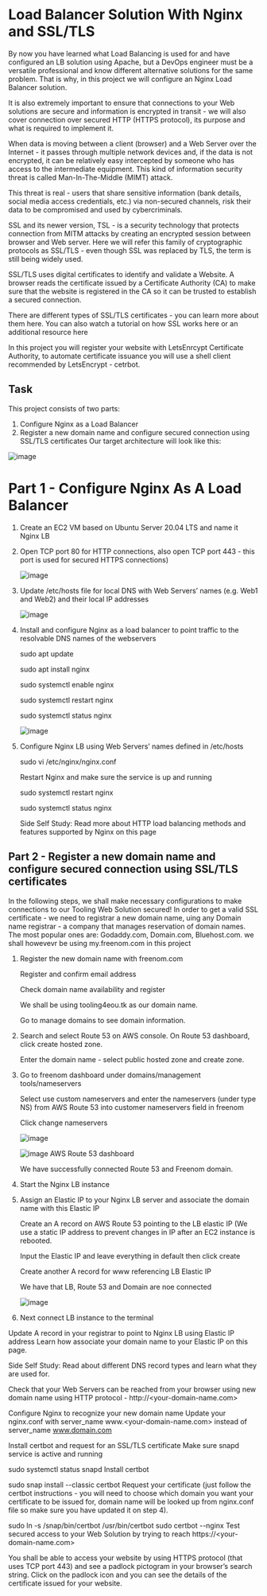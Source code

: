 # Load Balancer Solution With Nginx and SSL/TLS

By now you have learned what Load Balancing is used for and have configured an LB solution using Apache, but a DevOps engineer must be a versatile professional and know different alternative solutions for the same problem. That is why, in this project we will configure an Nginx Load Balancer solution.

It is also extremely important to ensure that connections to your Web solutions are secure and information is encrypted in transit - we will also cover connection over secured HTTP (HTTPS protocol), its purpose and what is required to implement it.

When data is moving between a client (browser) and a Web Server over the Internet - it passes through multiple network devices and, if the data is not encrypted, it can be relatively easy intercepted by someone who has access to the intermediate equipment. This kind of information security threat is called Man-In-The-Middle (MIMT) attack.

This threat is real - users that share sensitive information (bank details, social media access credentials, etc.) via non-secured channels, risk their data to be compromised and used by cybercriminals.

SSL and its newer version, TSL - is a security technology that protects connection from MITM attacks by creating an encrypted session between browser and Web server. Here we will refer this family of cryptographic protocols as SSL/TLS - even though SSL was replaced by TLS, the term is still being widely used.

SSL/TLS uses digital certificates to identify and validate a Website. A browser reads the certificate issued by a Certificate Authority (CA) to make sure that the website is registered in the CA so it can be trusted to establish a secured connection.

There are different types of SSL/TLS certificates - you can learn more about them here. You can also watch a tutorial on how SSL works here or an additional resource here

In this project you will register your website with LetsEnrcypt Certificate Authority, to automate certificate issuance you will use a shell client recommended by LetsEncrypt - cetrbot.

## Task

This project consists of two parts:

1. Configure Nginx as a Load Balancer
2. Register a new domain name and configure secured connection using SSL/TLS certificates
   Our target architecture will look like this:

![image](https://user-images.githubusercontent.com/78841364/116086691-10004a80-a66e-11eb-9154-18e77e32749b.png)


# Part 1 - Configure Nginx As A Load Balancer

1. Create an EC2 VM based on Ubuntu Server 20.04 LTS and name it Nginx LB
2. Open TCP port 80 for HTTP connections, also open TCP port 443 - this port is used for secured HTTPS connections)


   ![image](https://user-images.githubusercontent.com/78841364/116269984-b15dce00-a74c-11eb-9ce2-b0fdc013543b.png)

3. Update /etc/hosts file for local DNS with Web Servers’ names (e.g. Web1 and Web2) and their local IP addresses

   
   ![image](https://user-images.githubusercontent.com/78841364/116270649-4791f400-a74d-11eb-98ca-8d77e15f70ca.png)



4. Install and configure Nginx as a load balancer to point traffic to the resolvable DNS names of the webservers

   sudo apt update
  
   sudo apt install nginx
   
   sudo systemctl enable nginx
   
   sudo systemctl restart nginx
   
   sudo systemctl status nginx


   ![image](https://user-images.githubusercontent.com/78841364/116273182-888b0800-a74f-11eb-99fc-c841c34d7954.png)


  
5. Configure Nginx LB using Web Servers’ names defined in /etc/hosts


   sudo vi /etc/nginx/nginx.conf

   Restart Nginx and make sure the service is up and running

   sudo systemctl restart nginx

   sudo systemctl status nginx
   
   

   Side Self Study: Read more about HTTP load balancing methods and features supported by Nginx on this page
   

## Part 2 - Register a new domain name and configure secured connection using SSL/TLS certificates

In the following steps, we shall make necessary configurations to make connections to our Tooling Web Solution secured!
In order to get a valid SSL certificate - we need to registrar a new domain name, uing any Domain name registrar - a company that manages reservation of domain names. The most popular ones are: Godaddy.com, Domain.com, Bluehost.com. we shall howevevr be using my.freenom.com in this project

1. Register the new domain name with freenom.com

   Register and confirm email address
   
   Check domain name availability and register

   We shall be using tooling4eou.tk as our domain name.
   
   Go to manage domains to see domain information.
   
2. Search and select Route 53 on AWS console. On Route 53 dashboard, click create hosted zone.

   Enter the domain name - select public hosted zone and create zone.
   
3. Go to freenom dashboard under domains/management tools/nameservers

   Select use custom nameservers and enter the nameservers (under type NS) from AWS Route 53 into customer nameservers field in freenom
   
   Click change nameservers
   
   ![image](https://user-images.githubusercontent.com/78841364/116728379-d6a04580-a9b3-11eb-92de-32dd8e6c446d.png)



   ![image](https://user-images.githubusercontent.com/78841364/116728458-f0da2380-a9b3-11eb-8cc7-d189b26a54fd.png) 
    AWS Route 53 dashboard
   
   
   We have successfully connected Route 53 and Freenom domain.
   
   
 4. Start the Nginx LB instance 
   
 
4. Assign an Elastic IP to your Nginx LB server and associate the domain name with this Elastic IP
   
   Create an A record on AWS Route 53 pointing to the LB elastic IP (We use a static IP address to prevent changes in IP after an EC2 instance is rebooted. 
   
   Input the Elastic IP and leave everything in default then click create
   
   Create another A record for www referencing LB Elastic IP
   
   We have that LB, Route 53 and Domain are noe connected
   
   ![image](https://user-images.githubusercontent.com/78841364/116737905-c8582680-a9bf-11eb-9234-f560b54ca308.png)

 
5. Next connect LB instance to the terminal
   
   

Update A record in your registrar to point to Nginx LB using Elastic IP address
Learn how associate your domain name to your Elastic IP on this page.

Side Self Study: Read about different DNS record types and learn what they are used for.

Check that your Web Servers can be reached from your browser using new domain name using HTTP protocol - http://<your-domain-name.com>

Configure Nginx to recognize your new domain name
Update your nginx.conf with server_name www.<your-domain-name.com> instead of server_name www.domain.com

Install certbot and request for an SSL/TLS certificate
Make sure snapd service is active and running

sudo systemctl status snapd
Install certbot

sudo snap install --classic certbot
Request your certificate (just follow the certbot instructions - you will need to choose which domain you want your certificate to be issued for, domain name will be looked up from nginx.conf file so make sure you have updated it on step 4).

sudo ln -s /snap/bin/certbot /usr/bin/certbot
sudo certbot --nginx
Test secured access to your Web Solution by trying to reach https://<your-domain-name.com>

You shall be able to access your website by using HTTPS protocol (that uses TCP port 443) and see a padlock pictogram in your browser’s search string. Click on the padlock icon and you can see the details of the certificate issued for your website.







